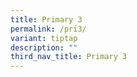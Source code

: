 ```yaml
---
title: Primary 3
permalink: /pri3/
variant: tiptap
description: ""
third_nav_title: Primary 3
---
```

